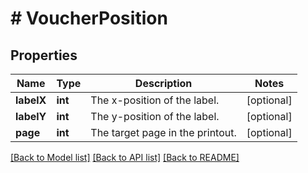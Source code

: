 # # VoucherPosition

## Properties

Name | Type | Description | Notes
------------ | ------------- | ------------- | -------------
**labelX** | **int** | The x-position of the label. | [optional]
**labelY** | **int** | The y-position of the label. | [optional]
**page** | **int** | The target page in the printout. | [optional]

[[Back to Model list]](../../README.md#models) [[Back to API list]](../../README.md#endpoints) [[Back to README]](../../README.md)
